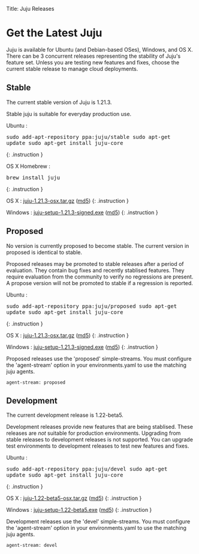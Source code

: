 Title: Juju Releases


# Get the Latest Juju

Juju is available for Ubuntu (and Debian-based OSes), Windows, and OS X.
There can be 3 concurrent releases representing the stability of Juju's
feature set. Unless you are testing new features and fixes, choose the
current stable release to manage cloud deployments.


## Stable

The current stable version of Juju is 1.21.3.

Stable juju is suitable for everyday production use.

Ubuntu
: <pre>sudo add-apt-repository ppa:juju/stable
sudo apt-get update
sudo apt-get install juju-core</pre>
{: .instruction }

OS X Homebrew
: <pre>brew install juju</pre>
{: .instruction }

OS X
: [juju-1.21.3-osx.tar.gz](https://launchpad.net/juju-core/1.21/1.21.3/+download/juju-1.21.3-osx.tar.gz) ([md5](https://launchpad.net/juju-core/1.21/1.21.3/+download/juju-1.21.3-osx.tar.gz/+md5))
{: .instruction }

Windows
: [juju-setup-1.21.3-signed.exe](https://launchpad.net/juju-core/1.21/1.21.3/+download/juju-setup-1.21.3-signed.exe) ([md5](https://launchpad.net/juju-core/1.21/1.21.3/+download/juju-1.21.3-osx.tar.gz/+md5))
{: .instruction }


## Proposed

No version is currently proposed to become stable.
The current version in proposed is identical to stable.

Proposed releases may be promoted to stable releases after a period of
evaluation. They contain bug fixes and recently stablised features. They
require evaluation from the community to verify no regressions are
present. A propose version will not be promoted to stable if a
regression is reported.

Ubuntu
: <pre>sudo add-apt-repository ppa:juju/proposed
sudo apt-get update
sudo apt-get install juju-core</pre>
{: .instruction }

OS X
: [juju-1.21.3-osx.tar.gz](https://launchpad.net/juju-core/1.21/1.21.3/+download/juju-1.21.3-osx.tar.gz) ([md5](https://launchpad.net/juju-core/1.21/1.21.3/+download/juju-1.21.3-osx.tar.gz/+md5))
{: .instruction }

Windows
: [juju-setup-1.21.3-signed.exe](https://launchpad.net/juju-core/1.21/1.21.3/+download/juju-setup-1.21.3-signed.exe) ([md5](https://launchpad.net/juju-core/1.21/1.21.3/+download/juju-1.21.3-osx.tar.gz/+md5))
{: .instruction }

Proposed releases use the 'proposed' simple-streams. You must configure
the 'agent-stream' option in your environments.yaml to use the matching
juju agents.

    agent-stream: proposed


## Development

The current development release is 1.22-beta5.

Development releases provide new features that are being stablised.
These releases are *not* suitable for production environments. Upgrading
from stable releases to development releases is not supported. You can
upgrade test environments to development releases to test new features
and fixes.

Ubuntu
: <pre>sudo add-apt-repository ppa:juju/devel
sudo apt-get update
sudo apt-get install juju-core</pre>
{: .instruction }

OS X
: [juju-1.22-beta5-osx.tar.gz](https://launchpad.net/juju-core/1.22/1.22-beta5/+download/juju-1.22-beta5-osx.tar.gz) ([md5](https://launchpad.net/juju-core/1.22/1.22-beta5/+download/juju-1.22-beta5-osx.tar.gz/+md5))
{: .instruction }

Windows
: [juju-setup-1.22-beta5.exe](https://launchpad.net/juju-core/1.22/1.22-beta5/+download/juju-setup-1.22-beta5.exe) ([md5](https://launchpad.net/juju-core/1.22/1.22-beta5/+download/juju-setup-1.22-beta5.exe/+md5))
{: .instruction }

Development releases use the 'devel' simple-streams. You must configure
the 'agent-stream' option in your environments.yaml to use the matching
juju agents.

    agent-stream: devel
